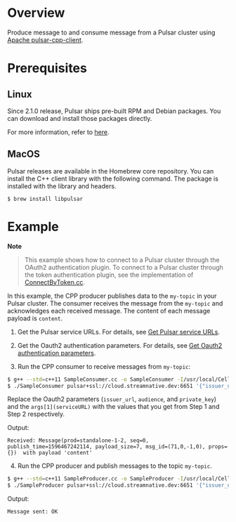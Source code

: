 # Overview

Produce message to and consume message from a Pulsar cluster using [Apache pulsar-cpp-client](https://github.com/apache/pulsar/tree/master/pulsar-client-cpp).

# Prerequisites

## Linux

Since 2.1.0 release, Pulsar ships pre-built RPM and Debian packages. You can download and install those packages directly.

For more information, refer to [here](https://pulsar.apache.org/docs/en/client-libraries-cpp/#supported-platforms).

## MacOS

Pulsar releases are available in the Homebrew core repository. You can install the C++ client library with the following command. The package is installed with the library and headers.

```shell script
$ brew install libpulsar
```

# Example

**Note**

> This example shows how to connect to a Pulsar cluster through the OAuth2 authentication plugin. To connect to a Pulsar cluster through the token  authentication plugin, see the implementation of [ConnectByToken.cc](https://github.com/streamnative/pulsar-examples/blob/master/cloud/cpp/ConnectByToken.cc).

In this example, the CPP producer publishes data to the `my-topic` in your Pulsar cluster. The consumer receives the message from the `my-topic` and acknowledges each received message.
The content of each message payload is  `content`.

1. Get the Pulsar service URLs. For details, see [Get Pulsar service URLs](https://github.com/streamnative/pulsar-examples/tree/master/cloud#get-pulsar-service-urls).

2. Get the Oauth2 authentication parameters. For details, see [Get Oauth2 authentication parameters](https://github.com/streamnative/pulsar-examples/tree/master/cloud#get-oauth2-authentication-parameters).

3. Run the CPP consumer to receive messages from `my-topic`:

```bash
$ g++ --std=c++11 SampleConsumer.cc -o SampleConsumer -I/usr/local/Cellar/libpulsar/{PULSAR_VERSION}/include -lpulsar -L/usr/local/Cellar/libpulsar/{PULSAR_VERSION}/lib
$ ./SampleConsumer pulsar+ssl://cloud.streamnative.dev:6651 '{"issuer_url": "https://cloud.streamnative.dev", "private_key": "/path/to/private/key/file.json", "audience": "urn:sn:pulsar:pulsar-instance-ns:pulsar-instance-name"}'
```

Replace the Oauth2 parameters (`issuer_url`, `audience`, and `private_key`) and the `args[1](serviceURL)` with the values that you get from Step 1 and Step 2 respectively.

Output:

```text
Received: Message(prod=standalone-1-2, seq=0, publish_time=1596467242114, payload_size=7, msg_id=(71,0,-1,0), props={})  with payload 'content'
```

4. Run the CPP producer and publish messages to the topic `my-topic`.

```bash
$ g++ --std=c++11 SampleProducer.cc -o SampleProducer -I/usr/local/Cellar/libpulsar/{PULSAR_VERSION}/include -lpulsar -L/usr/local/Cellar/libpulsar/{PULSAR_VERSION}/lib
$ ./SampleProducer pulsar+ssl://cloud.streamnative.dev:6651 '{"issuer_url": "https://cloud.streamnative.dev", "private_key": "/path/to/private/key/file.json", "audience": "urn:sn:pulsar:pulsar-instance-ns:pulsar-instance-name"}'
```

Output:

```text
Message sent: OK
```
